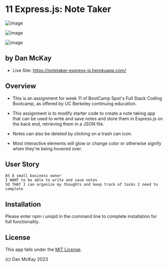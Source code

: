 # 11 Express.js: Note Taker

![image](https://img.shields.io/badge/License-MIT-slateblue.svg)

![image](https://user-images.githubusercontent.com/123746582/235347808-e7ef6c67-f910-42ea-b9c6-1413673d89d3.png)

![image](https://user-images.githubusercontent.com/123746582/235347773-6484d7f2-dc82-4649-83a9-8f9117075f41.png)


## by Dan McKay

* Live Site: https://notetaker-express-js.herokuapp.com/

## Overview

* This is an assignment for week 11 of BootCamp Spot's Full Stack Coding Bootcamp, as offered by UC Berkeley continuing education.

* This assignment is to modify starter code to create a note taking app that can be used to write and save notes and store them in Express.js on the back end, retrieving them in a JSON file.

* Notes can also be deleted by clicking on a trash can icon.

* Most interactive elements will glow or change color or otherwise signify when they're being hovered over.


## User Story
```
AS A small business owner
I WANT to be able to write and save notes
SO THAT I can organize my thoughts and keep track of tasks I need to complete
```

## Installation

Please enter npm i uniqid in the command line to complete installation for full functionality.


## License

This app falls under the [MIT License](https://choosealicense.com/licenses/mit/).

(c) Dan McKay 2023


